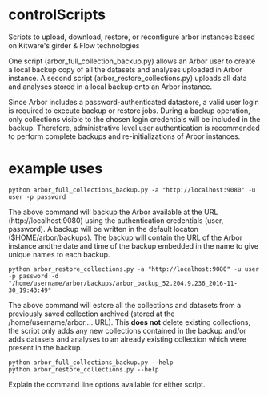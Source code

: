 # controlScripts
Scripts to upload, download, restore, or reconfigure arbor instances based on Kitware's girder &amp; Flow technologies

One script (arbor_full_collection_backup.py) allows an Arbor user to create a local backup copy of all the datasets and analyses uploaded in
Arbor instance. A second script (arbor_restore_collections.py) uploads all data and analyses stored in a local backup onto
an Arbor instance.  

Since Arbor includes a password-authenticated datastore, a valid user login is required to execute backup or restore jobs. 
During a backup operation, only collections visible to the chosen login credentials will be included in the backup.  Therefore,
administrative level user authentication is recommended to perform complete backups and re-initializations of Arbor instances.

# example uses

~~~
python arbor_full_collections_backup.py -a "http://localhost:9080" -u user -p password
~~~

The above command will backup the Arbor available at the URL (http://localhost:9080) using the authentication credentials (user, password).  A backup will be written in the default locaton ($HOME/arbor/backups).  The backup will
contain the URL of the Arbor instance andthe date and time of the backup embedded in the name to give unique names to 
each backup. 

~~~
python arbor_restore_collections.py -a "http://localhost:9080" -u user -p password -d "/home/username/arbor/backups/arbor_backup_52.204.9.236_2016-11-30_19:43:49"
~~~

The above command will estore all the collections and datasets from a previously saved collection archived (stored at the 
/home/username/arbor.... URL).  This **does not** delete existing collections, the script only adds any new collections contained in the backup and/or adds datasets and analyses to an already existing collection which were present in the backup. 

~~~
python arbor_full_collections_backup.py --help
python arbor_restore_collections.py --help
~~~

Explain the command line options available for either script. 
